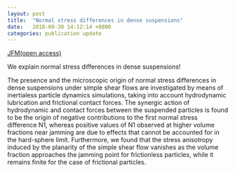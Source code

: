 ```yaml
---
layout: post
title:  "Normal stress differences in dense suspensions"
date:   2018-09-30 14:12:14 +0800
categories: publication update
---
```


[JFM(open access)](https://doi.org/10.1017/jfm.2018.743)

We explain normal stress differences in dense suspensions!

The presence and the microscopic origin of normal stress differences in dense suspensions under simple shear flows are investigated by means of inertialess particle dynamics simulations, taking into account hydrodynamic lubrication and frictional contact forces. The synergic action of hydrodynamic and contact forces between the suspended particles is found to be the origin of negative contributions to the first normal stress difference N1, whereas positive values of N1 observed at higher volume fractions near jamming are due to effects that cannot be accounted for in the hard-sphere limit. Furthermore, we found that the stress anisotropy induced by the planarity of the simple shear flow vanishes as the volume fraction approaches the jamming point for frictionless particles, while it remains finite for the case of frictional particles.

